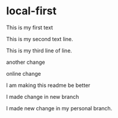 # local-first
This is my first text

This is my second text line.

This is my third line of line.

another change 

online change

I am making this readme be better

I made change in new branch

I made new change in my personal branch.